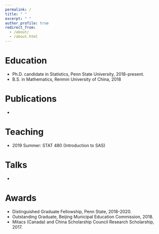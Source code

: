 ```yaml
---
permalink: /
title: " "
excerpt: " "
author_profile: true
redirect_from: 
  - /about/
  - /about.html
---
```


Education
======

* Ph.D. candidate in Statistics, Penn State University, 2018-present.
* B.S.  in Mathematics, Renmin University of China, 2018

Publications
======

*

Teaching
======

* 2019 Summer: STAT 480 (Introduction to SAS)

Talks
======

*

Awards
======

* Distinguished Graduate Fellowship, Penn State, 2018-2020.
* Outstanding Graduate, Beijing Municipal Education Commission, 2018.
* Mitacs (Canada) and China Scholarship Council Research Scholarship, 2017.
